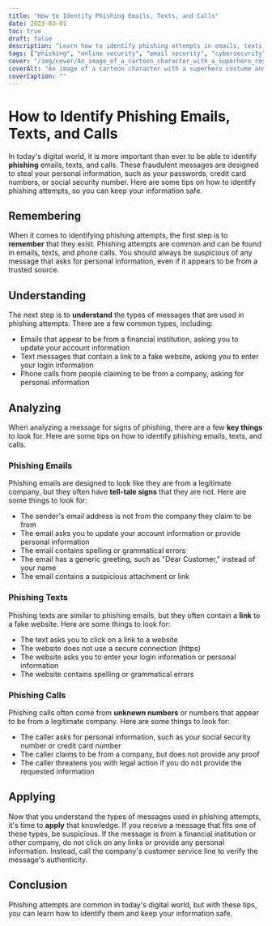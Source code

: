 ```yaml
---
title: "How to Identify Phishing Emails, Texts, and Calls"
date: 2023-03-01
toc: true
draft: false
description: "Learn how to identify phishing attempts in emails, texts, and calls to keep your personal information safe."
tags: ["phishing", "online security", "email security", "cybersecurity", "internet safety", "phishing emails", "phishing texts", "phishing calls", "digital threats", "identity theft", "data protection", "online fraud", "online scams", "online privacy", "online safety tips", "cybercrime", "information security", "password security", "data security", "security awareness"]
cover: "/img/cover/An_image_of_a_cartoon_character_with_a_superhero_costume.png"
coverAlt: "An image of a cartoon character with a superhero costume and a shield blocking a fishing rod with a phishing email on it."
coverCaption: ""
---
```


# How to Identify Phishing Emails, Texts, and Calls

In today's digital world, it is more important than ever to be able to identify **phishing** emails, texts, and calls. These fraudulent messages are designed to steal your personal information, such as your passwords, credit card numbers, or social security number. Here are some tips on how to identify phishing attempts, so you can keep your information safe.

## Remembering

When it comes to identifying phishing attempts, the first step is to **remember** that they exist. Phishing attempts are common and can be found in emails, texts, and phone calls. You should always be suspicious of any message that asks for personal information, even if it appears to be from a trusted source.

## Understanding

The next step is to **understand** the types of messages that are used in phishing attempts. There are a few common types, including:

- Emails that appear to be from a financial institution, asking you to update your account information
- Text messages that contain a link to a fake website, asking you to enter your login information
- Phone calls from people claiming to be from a company, asking for personal information

## Analyzing

When analyzing a message for signs of phishing, there are a few **key things** to look for. Here are some tips on how to identify phishing emails, texts, and calls.

### Phishing Emails

Phishing emails are designed to look like they are from a legitimate company, but they often have **tell-tale signs** that they are not. Here are some things to look for:

- The sender's email address is not from the company they claim to be from
- The email asks you to update your account information or provide personal information
- The email contains spelling or grammatical errors
- The email has a generic greeting, such as "Dear Customer," instead of your name
- The email contains a suspicious attachment or link

### Phishing Texts

Phishing texts are similar to phishing emails, but they often contain a **link** to a fake website. Here are some things to look for:

- The text asks you to click on a link to a website
- The website does not use a secure connection (https)
- The website asks you to enter your login information or personal information
- The website contains spelling or grammatical errors

### Phishing Calls

Phishing calls often come from **unknown numbers** or numbers that appear to be from a legitimate company. Here are some things to look for:

- The caller asks for personal information, such as your social security number or credit card number
- The caller claims to be from a company, but does not provide any proof
- The caller threatens you with legal action if you do not provide the requested information

## Applying

Now that you understand the types of messages used in phishing attempts, it's time to **apply** that knowledge. If you receive a message that fits one of these types, be suspicious. If the message is from a financial institution or other company, do not click on any links or provide any personal information. Instead, call the company's customer service line to verify the message's authenticity.

## Conclusion

Phishing attempts are common in today's digital world, but with these tips, you can learn how to identify them and keep your information safe.
